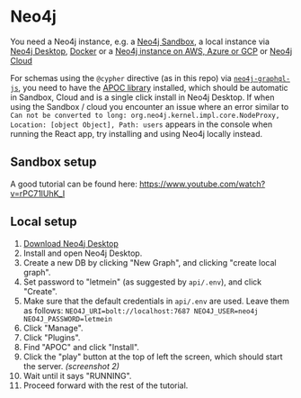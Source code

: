 # Neo4j

You need a Neo4j instance, e.g. a [Neo4j Sandbox](http://neo4j.com/sandbox), a local instance via [Neo4j Desktop](https://neo4j.com/download), [Docker](http://hub.docker.com/_/neo4j) or a [Neo4j instance on AWS, Azure or GCP](http://neo4j.com/developer/guide-cloud-deployment) or [Neo4j Cloud](http://neo4j.com/cloud)

For schemas using the  `@cypher` directive (as in this repo) via [`neo4j-graphql-js`](https://github.com/neo4j-graphql/neo4j-graphql-js), you need to have the [APOC library](https://github.com/neo4j-contrib/neo4j-apoc-procedures) installed, which should be automatic in Sandbox, Cloud and is a single click install in Neo4j Desktop. If when using the Sandbox / cloud you encounter an issue where an error similar to `Can not be converted to long: org.neo4j.kernel.impl.core.NodeProxy, Location: [object Object], Path: users` appears in the console when running the React app, try installing and using Neo4j locally instead.

## Sandbox setup
A good tutorial can be found here: https://www.youtube.com/watch?v=rPC71lUhK_I

## Local setup
1. [Download Neo4j Desktop](https://neo4j.com/download/)
2. Install and open Neo4j Desktop.
3. Create a new DB by clicking "New Graph", and clicking "create local graph".
4. Set password to "letmein" (as suggested by `api/.env`), and click "Create".
5. Make sure that the default credentials in `api/.env` are used. Leave them as follows: `NEO4J_URI=bolt://localhost:7687 NEO4J_USER=neo4j NEO4J_PASSWORD=letmein`
6.  Click "Manage".
7. Click "Plugins".
8. Find "APOC" and click "Install".
9. Click the "play" button at the top of left the screen, which should start the server. _(screenshot 2)_
10. Wait until it says "RUNNING".
11. Proceed forward with the rest of the tutorial.

